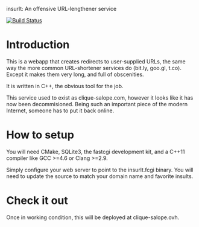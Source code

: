 insurlt: An offensive URL-lengthener service

[![Build Status](https://travis-ci.org/remram44/insurlt.png?branch=master)](https://travis-ci.org/remram44/insurlt)

# Introduction

This is a webapp that creates redirects to user-supplied URLs, the same way the
more common URL-shortener services do (bit.ly, goo.gl, t.co). Except it makes
them very long, and full of obscenities.

It is written in C++, the obvious tool for the job.

This service used to exist as clique-salope.com, however it looks like it has
now been decommisioned. Being such an important piece of the modern Internet,
someone has to put it back online.

# How to setup

You will need CMake, SQLite3, the fastcgi development kit, and a C++11
compiler like GCC >=4.6 or Clang >=2.9.

Simply configure your web server to point to the insurlt.fcgi binary. You will
need to update the source to match your domain name and favorite insults.

# Check it out

Once in working condition, this will be deployed at clique-salope.ovh.
